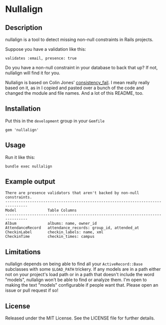 # Nullalign

## Description

nullalign is a tool to detect missing non-null constraints in Rails projects.

Suppose you have a validation like this:

    validates :email, presence: true

Do you have a non-null constraint in your database to back that up?  If not, nullalign will find it for you.

Nullalign is based on Colin Jones' [consistency_fail](https://github.com/trptcolin/consistency_fail).  I mean really really based on it, as in I copied and pasted over a bunch of the code and changed the module and file names.  And a lot of this README, too.

## Installation

Put this in the `development` group in your `Gemfile`

    gem 'nullalign'

## Usage

Run it like this:

    bundle exec nullalign

## Example output

    There are presence validators that aren't backed by non-null constraints.
    --------------------------------------------------------------------------------
    Model              Table Columns
    --------------------------------------------------------------------------------
    Album              albums: name, owner_id
    AttendanceRecord   attendance_records: group_id, attended_at
    CheckinLabel       checkin_labels: name, xml
    CheckinTime        checkin_times: campus

## Limitations

nullalign depends on being able to find all your `ActiveRecord::Base`
subclasses with some `$LOAD_PATH` trickery. If any models are in a path either
not on your project's load path or in a path that doesn't include the word
"models", nullalign won't be able to find or analyze them. I'm open to
making the text "models" configurable if people want that. Please open an issue
or pull request if so!

## License

Released under the MIT License. See the LICENSE file for further details.
